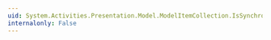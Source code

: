```yaml
---
uid: System.Activities.Presentation.Model.ModelItemCollection.IsSynchronized
internalonly: False
---
```

